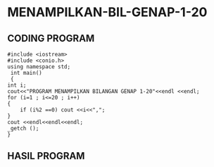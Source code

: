 # MENAMPILKAN-BIL-GENAP-1-20

## CODING PROGRAM

    #include <iostream>
    #include <conio.h>
    using namespace std;
     int main()
     {
    int i;
    cout<<"PROGRAM MENAMPILKAN BILANGAN GENAP 1-20"<<endl <<endl;
    for (i=1 ; i<=20 ; i++)
    {
        if (i%2 ==0) cout <<i<<",";
    }
    cout <<endl<<endl<<endl;
    _getch ();
    }
## HASIL PROGRAM

